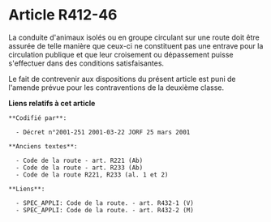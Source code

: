 # Article R412-46

La conduite d'animaux isolés ou en groupe circulant sur une route doit être assurée de telle manière que ceux-ci ne
constituent pas une entrave pour la circulation publique et que leur croisement ou dépassement puisse s'effectuer dans des
conditions satisfaisantes.

Le fait de contrevenir aux dispositions du présent article est puni de l'amende prévue pour les contraventions de la deuxième
classe.

**Liens relatifs à cet article**

	**Codifié par**:

	  - Décret n°2001-251 2001-03-22 JORF 25 mars 2001

	**Anciens textes**:

	  - Code de la route - art. R221 (Ab)
	  - Code de la route - art. R233 (Ab)
	  - Code de la route R221, R233 (al. 1 et 2)

	**Liens**:

	  - SPEC_APPLI: Code de la route. - art. R432-1 (V)
	  - SPEC_APPLI: Code de la route. - art. R432-2 (M)
